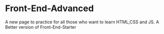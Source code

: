 # Front-End-Advanced
A new page to practice for all those who want to learn HTML,CSS and JS. A Better version of Front-End-Starter
